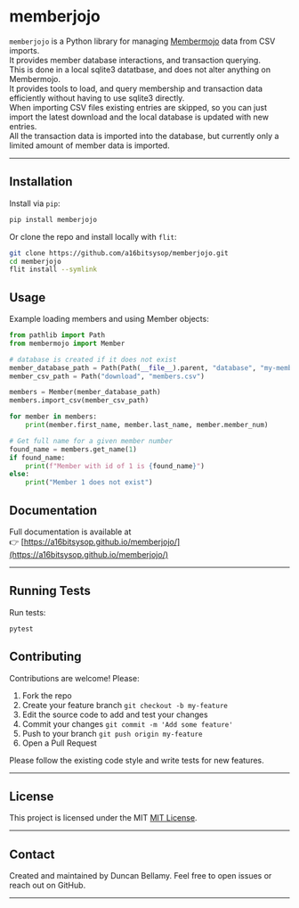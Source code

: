 # memberjojo

`memberjojo` is a Python library for managing [Membermojo](http://membermojo.co.uk/)
data from CSV imports.\
It provides member database interactions, and transaction querying.\
This is done in a local sqlite3 datatbase, and does not alter anything on Membermojo.\
It provides tools to load, and query membership and transaction data efficiently
without having to use sqlite3 directly.\
When importing CSV files existing entries are skipped, so you can just import the
latest download and the local database is updated with new entries.\
All the transaction data is imported into the database,
but currently only a limited amount of member data is imported.

---

## Installation

Install via `pip`:

```bash
pip install memberjojo
```

Or clone the repo and install locally with `flit`:

```bash
git clone https://github.com/a16bitsysop/memberjojo.git
cd memberjojo
flit install --symlink
```

## Usage

Example loading members and using Member objects:

```python
from pathlib import Path
from membermojo import Member

# database is created if it does not exist
member_database_path = Path(Path(__file__).parent, "database", "my-members.db")
member_csv_path = Path("download", "members.csv")

members = Member(member_database_path)
members.import_csv(member_csv_path)

for member in members:
    print(member.first_name, member.last_name, member.member_num)

# Get full name for a given member number
found_name = members.get_name(1)
if found_name:
    print(f"Member with id of 1 is {found_name}")
else:
    print("Member 1 does not exist")
```

## Documentation

Full documentation is available at  
👉 [https://a16bitsysop.github.io/memberjojo/](https://a16bitsysop.github.io/memberjojo/)

---

## Running Tests

Run tests:

```bash
pytest
```

## Contributing

Contributions are welcome! Please:

1. Fork the repo
2. Create your feature branch `git checkout -b my-feature`
3. Edit the source code to add and test your changes
4. Commit your changes `git commit -m 'Add some feature'`
5. Push to your branch `git push origin my-feature`
6. Open a Pull Request

Please follow the existing code style and write tests for new features.

---

## License

This project is licensed under the MIT [MIT License](https://github.com/a16bitsysop/memberjojo/blob/main/LICENSE).

---

## Contact

Created and maintained by Duncan Bellamy.
Feel free to open issues or reach out on GitHub.

---
